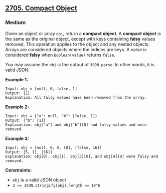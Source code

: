 ## [2705. Compact Object](https://leetcode.com/problems/compact-object/)

### Medium

Given an object or array `obj`, return a **compact object**. A **compact object** is the same as the original object, except with keys containing **falsy** values removed. This operation applies to the object and any nested objects. Arrays are considered objects where the indices are keys. A value is considered **falsy** when `Boolean(value)` returns `false`.

You may assume the `obj` is the output of `JSON.parse`. In other words, it is valid JSON.

**Example 1:**

```
Input: obj = [null, 0, false, 1]
Output: [1]
Explanation: All falsy values have been removed from the array.
```

**Example 2:**

```
Input: obj = {"a": null, "b": [false, 1]}
Output: {"b": [1]}
Explanation: obj["a"] and obj["b"][0] had falsy values and were removed.
```

**Example 3:**

```
Input: obj = [null, 0, 5, [0], [false, 16]]
Output: [5, [], [16]]
Explanation: obj[0], obj[1], obj[3][0], and obj[4][0] were falsy and removed.
```

**Constraints:**

- `obj` is a valid JSON object
- `2 <= JSON.stringify(obj).length <= 10^6`